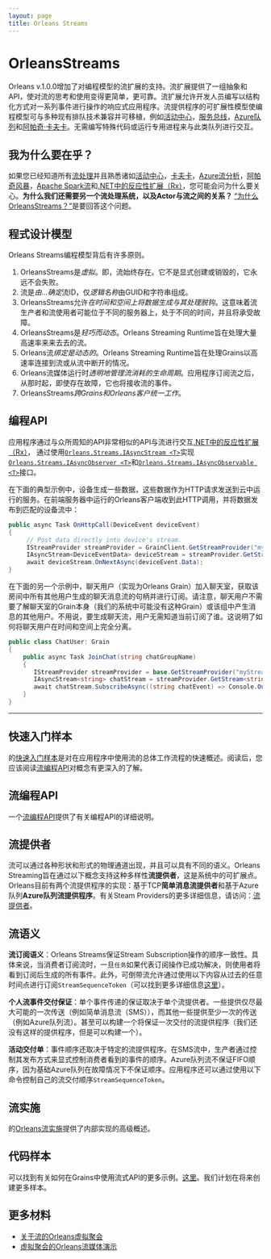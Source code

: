 ```yaml
---
layout: page
title: Orleans Streams
---
```


# OrleansStreams

Orleans v.1.0.0增加了对编程模型的流扩展的支持。流扩展提供了一组抽象和API，使对流的思考和使用变得更简单，更可靠。流扩展允许开发人员编写以结构化方式对一系列事件进行操作的响应式应用程序。流提供程序的可扩展性模型使编程模型可与多种现有排队技术兼容并可移植，例如[活动中心](http://azure.microsoft.com/en-us/services/event-hubs/)，[服务总线](http://azure.microsoft.com/en-us/services/service-bus/)，[Azure队列](http://azure.microsoft.com/en-us/documentation/articles/storage-dotnet-how-to-use-queues/)和[阿帕奇·卡夫卡](http://kafka.apache.org/)。无需编写特殊代码或运行专用进程来与此类队列进行交互。

## 我为什么要在乎？

如果您已经知道所有[流处理](https://confluentinc.wordpress.com/2015/01/29/making-sense-of-stream-processing/)并且熟悉诸如[活动中心](http://azure.microsoft.com/en-us/services/event-hubs/)，[卡夫卡](http://kafka.apache.org/)，[Azure流分析](http://azure.microsoft.com/en-us/services/stream-analytics/)，[阿帕奇风暴](https://storm.apache.org/)，[Apache Spark流](https://spark.apache.org/streaming/)和[.NET中的反应性扩展（Rx）](https://msdn.microsoft.com/en-us/data/gg577609.aspx)，您可能会问为什么要关心。**为什么我们还需要另一个流处理系统，以及Actor与流之间的关系？** [“为什么OrleansStreams？”](streams_why.md)是要回答这个问题。

## 程式设计模型

Orleans Streams编程模型背后有许多原则。

1.  OrleansStreams是*虚拟*。即，流始终存在。它不是显式创建或销毁的，它永远不会失败。
2.  流是*由...确定*流ID，仅*逻辑名称*由GUID和字符串组成。
3.  OrleansStreams允许*在时间和空间上将数据生成与其处理脱钩*。这意味着流生产者和流使用者可能位于不同的服务器上，处于不同的时间，并且将承受故障。
4.  OrleansStreams是*轻巧而动态*。Orleans Streaming Runtime旨在处理大量高速率来来去去的流。
5.  Orleans流*绑定是动态的*。Orleans Streaming Runtime旨在处理Grains以高速率连接到流或从流中断开的情况。
6.  Orleans流媒体运行时*透明地管理流消耗的生命周期*。应用程序订阅流之后，从那时起，即使存在故障，它也将接收流的事件。
7.  OrleansStreams*跨Grains和Orleans客户统一工作*。

## 编程API

应用程序通过与众所周知的API非常相似的API与流进行交互[.NET中的反应性扩展（Rx）](https://msdn.microsoft.com/en-us/data/gg577609.aspx)， 通过使用[`Orleans.Streams.IAsyncStream <T>`](https://github.com/dotnet/orleans/blob/master/src/Orleans/Streams/Core/IAsyncStream.cs)实现\
[`Orleans.Streams.IAsyncObserver <T>`](https://github.com/dotnet/orleans/blob/master/src/Orleans/Streams/Core/IAsyncObserver.cs)和[`Orleans.Streams.IAsyncObservable <T>`](https://github.com/dotnet/orleans/blob/master/src/Orleans/Streams/Core/IAsyncObservable.cs)接口。

在下面的典型示例中，设备生成一些数据，这些数据作为HTTP请求发送到云中运行的服务。在前端服务器中运行的Orleans客户端收到此HTTP调用，并将数据发布到匹配的设备流中：

```csharp
public async Task OnHttpCall(DeviceEvent deviceEvent)
{
     // Post data directly into device's stream.
     IStreamProvider streamProvider = GrainClient.GetStreamProvider("myStreamProvider");
     IAsyncStream<DeviceEventData> deviceStream = streamProvider.GetStream<DeviceEventData>(deviceEvent.DeviceId);
     await deviceStream.OnNextAsync(deviceEvent.Data);
}
```

在下面的另一个示例中，聊天用户（实现为Orleans Grain）加入聊天室，获取该房间中所有其他用户生成的聊天消息流的句柄并进行订阅。请注意，聊天用户不需要了解聊天室的Grain本身（我们的系统中可能没有这种Grain）或该组中产生消息的其他用户。不用说，要生成聊天流，用户无需知道当前订阅了谁。这说明了如何将聊天用户在时间和空间上完全分离。

```csharp
public class ChatUser: Grain
{
    public async Task JoinChat(string chatGroupName)
    {
       IStreamProvider streamProvider = base.GetStreamProvider("myStreamProvider");
       IAsyncStream<string> chatStream = streamProvider.GetStream<string>(chatGroupName);
       await chatStream.SubscribeAsync((string chatEvent) => Console.Out.Write(chatEvent));
    }
}
```

* * *

## 快速入门样本

的[快速入门样本](streams_quick_start.md)是对在应用程序中使用流的总体工作流程的快速概述。阅读后，您应该阅读[流编程API](streams_programming_APIs.md)对概念有更深入的了解。

## 流编程API

一个[流编程API](streams_programming_APIs.md)提供了有关编程API的详细说明。

## 流提供者

流可以通过各种形状和形式的物理通道出现，并且可以具有不同的语义。Orleans Streaming旨在通过以下概念支持这种多样性**流提供者**，这是系统中的可扩展点。Orleans目前有两个流提供程序的实现：基于TCP**简单消息流提供者**和基于Azure队列**Azure队列流提供程序**。有关Steam Providers的更多详细信息，请访问：[流提供者](stream_providers.md)。

## 流语义

**流订阅语义**：Orleans Streams保证Stream Subscription操作的顺序一致性。具体来说，当消费者订阅流时，一旦`任务`如果代表订阅操作已成功解决，则使用者将看到订阅后生成的所有事件。此外，可倒带流允许通过使用以下内容从过去的任意时间点进行订阅`StreamSequenceToken`（可以找到更多详细信息[这里](stream_providers.md)）。

**个人流事件交付保证**：单个事件传递的保证取决于单个流提供者。一些提供仅尽最大可能的一次传送（例如简单消息流（SMS）），而其他一些提供至少一次的传送（例如Azure队列流）。甚至可以构建一个将保证一次交付的流提供程序（我们还没有这样的提供程序，但是可以构建一个）。

**活动交付单**：事件顺序还取决于特定的流提供程序。在SMS流中，生产者通过控制其发布方式来显式控制消费者看到的事件的顺序。Azure队列流不保证FIFO顺序，因为基础Azure队列在故障情况下不保证顺序。应用程序还可以通过使用以下命令控制自己的流交付顺序`StreamSequenceToken`。

## 流实施

的[Orleans流实施](../implementation/streams_implementation.md)提供了内部实现的高级概述。

## 代码样本

可以找到有关如何在Grains中使用流式API的更多示例。[这里](https://github.com/dotnet/orleans/blob/master/test/Grains/TestGrains/SampleStreamingGrain.cs)。我们计划在将来创建更多样本。

## 更多材料

-   [关于流的Orleans虚拟聚会](https://www.youtube.com/watch?v=eSepBlfY554)
-   [虚拟聚会的Orleans流媒体演示](http://dotnet.github.io/orleans/Presentations/Orleans%20Streaming%20-%20Virtual%20meetup%20-%205-22-2015.pptx)

